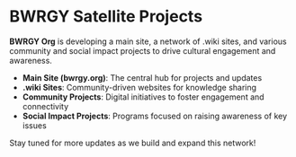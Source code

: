 # BWRGY Satellite Projects

**BWRGY Org** is developing a main site, a network of .wiki sites, and various community and social impact projects to drive cultural engagement and awareness.

- **Main Site (bwrgy.org)**: The central hub for projects and updates
- **.wiki Sites**: Community-driven websites for knowledge sharing
- **Community Projects**: Digital initiatives to foster engagement and connectivity
- **Social Impact Projects**: Programs focused on raising awareness of key issues

Stay tuned for more updates as we build and expand this network!

